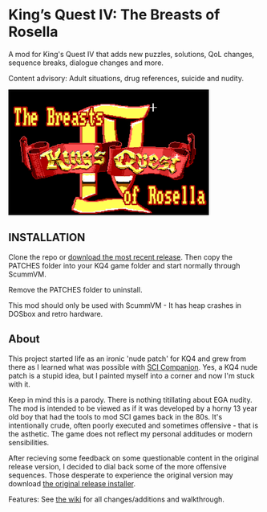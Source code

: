 # King’s Quest IV: The Breasts of Rosella

A mod for King's Quest IV that adds new puzzles, solutions, QoL changes, sequence breaks, dialogue changes and more.

Content advisory: Adult situations, drug references, suicide and nudity.

<img src="TitleCard.png" alt="The Breasts of Rosella intro screen" width="400">

## INSTALLATION

Clone the repo or <a href="https://github.com/Doomlazer/KQIV-TBoR/releases/download/v1.1/KQIV-TBoR_v1.1.zip">download the most recent release</a>. Then copy the PATCHES folder into your KQ4 game folder and start normally through ScummVM. 

Remove the PATCHES folder to uninstall.

This mod should only be used with ScummVM - It has heap crashes in DOSbox and retro hardware.

## About

This project started life as an ironic 'nude patch' for KQ4 and grew from there as I learned what was possible with <a href="http://scicompanion.com">SCI Companion</a>. Yes, a KQ4 nude patch is a stupid idea, but I painted myself into a corner and now I'm stuck with it. 

Keep in mind this is a parody. There is nothing titillating about EGA nudity. The mod is intended to be viewed as if it was developed by a horny 13 year old boy that had the tools to mod SCI games back in the 80s. It's intentionally crude, often poorly executed and sometimes offensive - that is the asthetic. The game does not reflect my personal additudes or modern sensibilities. 

After recieving some feedback on some questionable content in the original release version, I decided to dial back some of the more offensive sequences. Those desperate to experience the original version may download <a href="https://github.com/Doomlazer/KQIV-TBoR/releases/download/v1.0/KQ4-TBoR-Patcher.exe">the original release installer</a>. 

Features: See <a href="https://github.com/Doomlazer/KQIV-TBoR/wiki">the wiki</a> for all changes/additions and walkthrough.


